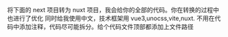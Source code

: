 将下面的 next 项目转为 nuxt 项目，我会给你的全部的代码。你在转换的过程中也进行了优化
同时给我使用中文，技术框架用 vue3,unocss,vite,nuxt.
不用在代码中添加注释，代码尽可能拆分。给个代码文件顶部都添加上文件路径